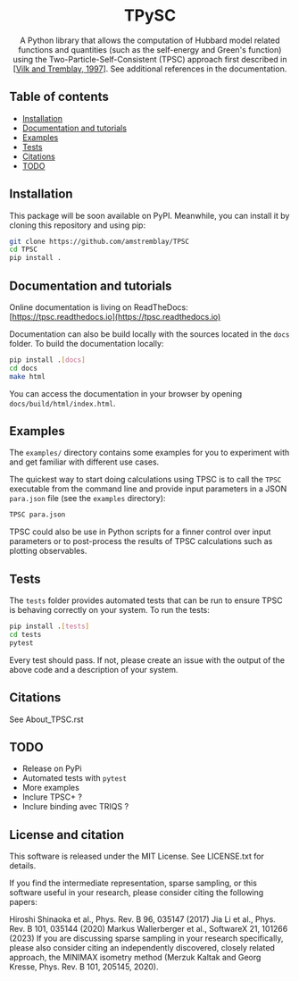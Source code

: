 <h1 align="center">TPySC</h1>
<p align="center">
A Python library that allows the computation of Hubbard model related functions and quantities (such as the self-energy and Green's function) using the Two-Particle-Self-Consistent (TPSC) approach first described in
[<a href="https://arxiv.org/abs/cond-mat/9702188">Vilk and Tremblay, 1997</a>]. See additional references in the documentation.
</p>

## Table of contents

- [Installation](#installation)
- [Documentation and tutorials](#documentation-and-tutorials)
- [Examples](#examples)
- [Tests](#tests)
- [Citations](#Citations)
- [TODO](#TODO)


## Installation

This package will be soon available on PyPI.
Meanwhile, you can install it by cloning this repository and using pip:

```bash
git clone https://github.com/amstremblay/TPSC
cd TPSC
pip install .
```

## Documentation and tutorials

Online documentation is living on ReadTheDocs: [https://tpsc.readthedocs.io](https://tpsc.readthedocs.io)

Documentation can also be build locally with the sources located in the ``docs`` folder.
To build the documentation locally:

```bash
pip install .[docs]
cd docs
make html
```

You can access the documentation in your browser by opening ``docs/build/html/index.html``.


## Examples

The `examples/` directory contains some examples for you to experiment with and get familiar with different use cases.

The quickest way to start doing calculations using TPSC is to call the `TPSC` executable from the command line and provide input parameters in a JSON `para.json` file (see the `examples` directory):

```bash
TPSC para.json
```

TPSC could also be use in Python scripts for a finner control over input parameters or to post-process the results of TPSC calculations such as plotting observables.

## Tests

The ``tests`` folder provides automated tests that can be run to ensure TPSC is behaving correctly on your system.
To run the tests:

```bash
pip install .[tests]
cd tests
pytest
```

Every test should pass.
If not, please create an issue with the output of the above code and a description of your system.

## Citations

See About_TPSC.rst

## TODO

* Release on PyPi
* Automated tests with `pytest`
* More examples
* Inclure TPSC+ ?
* Inclure binding avec TRIQS ?

## License and citation
This software is released under the MIT License. See LICENSE.txt for details.

If you find the intermediate representation, sparse sampling, or this software useful in your research, please consider citing the following papers:

Hiroshi Shinaoka et al., Phys. Rev. B 96, 035147 (2017)
Jia Li et al., Phys. Rev. B 101, 035144 (2020)
Markus Wallerberger et al., SoftwareX 21, 101266 (2023)
If you are discussing sparse sampling in your research specifically, please also consider citing an independently discovered, closely related approach, the MINIMAX isometry method (Merzuk Kaltak and Georg Kresse, Phys. Rev. B 101, 205145, 2020).